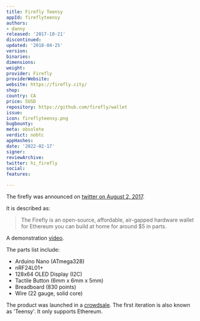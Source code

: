 ```yaml
---
title: Firefly Teensy
appId: fireflyteensy
authors:
- danny
released: '2017-10-21'
discontinued: 
updated: '2018-04-25'
version: 
binaries: 
dimensions: 
weight: 
provider: Firefly
providerWebsite: 
website: https://firefly.city/
shop: 
country: CA
price: 5USD
repository: https://github.com/firefly/wallet
issue: 
icon: fireflyteensy.png
bugbounty: 
meta: obsolete
verdict: nobtc
appHashes: 
date: '2022-02-17'
signer: 
reviewArchive: 
twitter: hi_firefly
social: 
features: 

---
```


The firefly was announced on [twitter on August 2, 2017](https://twitter.com/hi_firefly/status/892753742797443074).

It is described as:

> The Firefly is an open-source, affordable, air-gapped hardware wallet for Ethereum you can build at home for around $5 in parts.

A demonstration [video](https://www.youtube.com/watch?v=RcdgGPVPT-Y).

The parts list include:

- Arduino Nano (ATmega328)	
- nRF24L01+	
- 128x64 OLED Display (I2C)	
- Tactile Button (6mm x 6mm x 5mm)	
- Breadboard (830 points)	
- Wire (22 gauge, solid core)

The product was launched in a [crowdsale](https://ethers.io/#!/app-link/contribute.firefly.city). The first iteration is also known as 'Teensy'. It only supports Ethereum.

